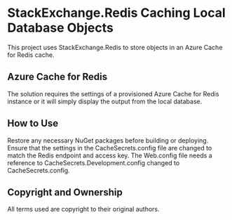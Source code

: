 # StackExchange.Redis Caching Local Database Objects

This project uses StackExchange.Redis to store objects in an Azure Cache for Redis cache.

## Azure Cache for Redis

The solution requires the settings of a provisioned Azure Cache for Redis instance or it will simply display the output from the local database.

## How to Use

Restore any necessary NuGet packages before building or deploying. Ensure that the settings in the CacheSecrets.config file are changed to match the Redis endpoint and access key. The Web.config file needs a reference to CacheSecrets.Development.config changed to CacheSecrets.config.

## Copyright and Ownership

All terms used are copyright to their original authors.